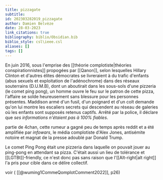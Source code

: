 ```yaml
---
title: pizzagate
subtitle:
id: 202303282019_pizzagate
author: Damien Belvèze
date: 28-03-2023
link_citations: true
bibliography: biblio/Obsidian.bib
biblio_style: csl\ieee.csl
aliases: []
tags: []
---
```


En juin 2016, sous l'emprise des [[théorie complotiste|théories conspirationnistes]] propogées par [[Qanon]], selon lesquelles Hillary Clinton et d'autres élites démocrates se livreraient à du trafic d'enfants (abus sexuels et exploitation de l'adénochrome) dans des réseaux souterrains (D.U.M.B), dont un aboutirait dans les sous-sols d'une pizzeria (le comet ping pong), un homme ouvre le feu sur le patron de cette pizza, l'affaire se solde heureusement sans blessure pour les personnes présentes. Maddison armé d'un fusil, d'un poignard et d'un colt demande qu'on lui montre les escaliers secrets qui descendent au réseau de galeries où les enfants sont supposés retenus captifs. Arrêté par la police, il déclare que *ses informations n'étaient pas à 100% fiables*.

partie de 4chan, cette rumeur a gagné peu de temps après reddit et a été amplifiée par *infowars*, le média complotiste d'Alex Jones, antisémite notoire et magnat de la presse adoublé par Donald Trump.

Le comet Ping Pong était une pizzeria dans laquelle on pouvait jouer au ping-pong en attendant sa pizza. C'était aussi un lieu de tolérance et [[LGTBt]]-friendly, ce n'est donc pas sans  raison que l'[[Alt-right|alt right]] l'a pris pour cible dans ce délire collectif. 

voir ( [[@wuming1CommeQomplotComment2022]], p26)




